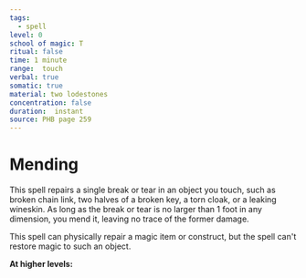```yaml
---
tags:
  - spell
level: 0
school of magic: T
ritual: false
time: 1 minute
range:  touch
verbal: true
somatic: true
material: two lodestones
concentration: false
duration:  instant
source: PHB page 259
---
```

# Mending
This spell repairs a single break or tear in an object you touch, such as broken chain link, two halves of a broken key, a torn cloak, or a leaking wineskin. As long as the break or tear is no larger than 1 foot in any dimension, you mend it, leaving no trace of the former damage.

This spell can physically repair a magic item or construct, but the spell can't restore magic to such an object.

**At higher levels:** 